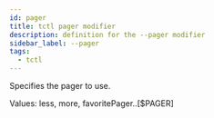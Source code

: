```yaml
---
id: pager
title: tctl pager modifier
description: definition for the --pager modifier
sidebar_label: --pager
tags:
  - tctl
---
```


Specifies the pager to use.

Values: less, more, favoritePager..[$PAGER]
